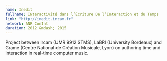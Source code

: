 ```yaml
---
name: Inedit
fullname: INteractivité dans l’Écriture De l’Interaction et du Temps
link: "http://inedit.ircam.fr"
network: ANR ConInt
duration: 2012 &mdash; 2015
---
```


Project between Ircam (UMR 9912 STMS), LaBRI (University Bordeaux) and Grame (Centre National de Création Musicale, Lyon) on authoring time and interaction in real-time computer music.   

